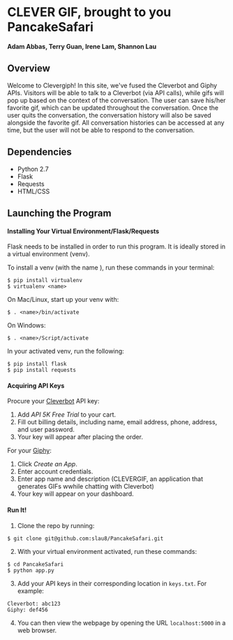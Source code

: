 # CLEVER GIF, brought to you PancakeSafari
**Adam Abbas, Terry Guan, Irene Lam, Shannon Lau**

## Overview
Welcome to Clevergiph! In this site, we've fused the Cleverbot and Giphy APIs. Visitors will be able to talk to a Cleverbot (via API calls), while gifs will pop up based on the context of the conversation. The user can save his/her favorite gif, which can be updated throughout the conversation. Once the user quits the conversation, the conversation history will also be saved alongside the favorite gif. All conversation histories can be accessed at any time, but the user will not be able to respond to the conversation.

## Dependencies
- Python 2.7
- Flask
- Requests
- HTML/CSS

## Launching the Program

#### Installing Your Virtual Environment/Flask/Requests
Flask needs to be installed in order to run this program. It is ideally stored in a virtual environment (venv). 

To install a venv (with the name <name>), run these commands in your terminal:

```
$ pip install virtualenv
$ virtualenv <name>
```
On Mac/Linux, start up your venv with:
```
$ . <name>/bin/activate
```
On Windows:
```
$ . <name>/Script/activate
```
In your activated venv, run the following:
```
$ pip install flask
$ pip install requests
```

#### Acquiring API Keys
Procure your [Cleverbot](https://www.cleverbot.com/api/) API key:
1. Add *API 5K Free Trial* to your cart.
2. Fill out billing details, including name, email address, phone, address, and user password.
3. Your key will appear after placing the order.

For your [Giphy](https://developers.giphy.com):
1. Click *Create an App*.
2. Enter account credentials.
3. Enter app name and description (CLEVERGIF, an application that generates GIFs wwhile chatting with Cleverbot)
4. Your key will appear on your dashboard.

#### Run It!
1. Clone the repo by running:
```
$ git clone git@github.com:slau8/PancakeSafari.git
```
2. With your virtual environment activated, run these commands:
```
$ cd PancakeSafari
$ python app.py
```
3. Add your API keys in their corresponding location in ``` keys.txt ```. For example:
```
Cleverbot: abc123
Giphy: def456
```
4. You can then view the webpage by opening the URL `localhost:5000` in a web browser.

